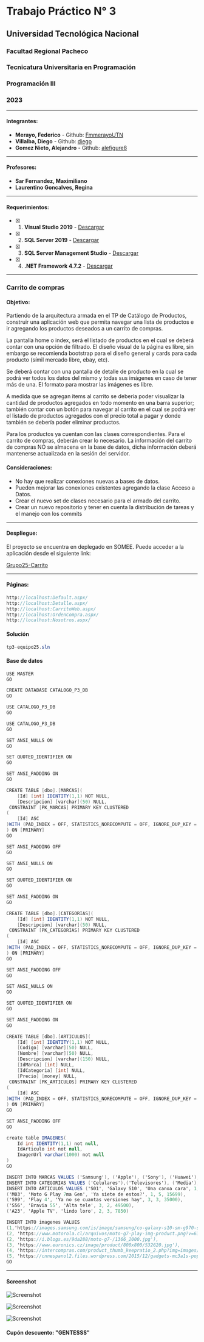 # Trabajo Práctico N° 3
## **Universidad Tecnológica Nacional**
### Facultad Regional Pacheco
### Tecnicatura Universitaria en Programación
### Programación III
### 2023

----

#### **Integrantes:**
- **Merayo, Federico** - Github: [FmmerayoUTN ](https://github.com/FmmerayoUTN)
- **Villalba, Diego** - Github: [diego](https://github.com/dmatia)
- **Gomez Nieto, Alejandro** - Github: [alefigure8](https://github.com/alefigure8)

----

#### **Profesores:**
- **Sar Fernandez, Maximiliano**
- **Laurentino Goncalves, Regina**

----

#### **Requerimientos:**
- [x] 1.  **Visual Studio 2019** -  [Descargar](https://visualstudio.microsoft.com/es/vs/)
- [x] 2.  **SQL Server 2019** -  [Descargar](https://www.microsoft.com/es-es/sql-server/sql-server-downloads)
- [x] 3.  **SQL Server Management Studio** -  [Descargar](https://docs.microsoft.com/en-us/sql/ssms/download-sql-server-management-studio-ssms?view=sql-server-ver15)
- [x] 4.  **.NET Framework 4.7.2** -  [Descargar](https://dotnet.microsoft.com/download/dotnet-framework/net472)

----

### **Carrito de compras**

#### **Objetivo:**
Partiendo de la arquitectura armada en el TP de Catálogo de Productos, construir una aplicación web que permita navegar una lista de productos e ir agregando los productos deseados a un carrito de compras. 

La pantalla home o index, será el listado de productos en el cual se deberá contar con una opción de filtrado. El diseño visual de la página es libre, sin embargo se recomienda bootstrap para el diseño general y cards para cada producto (símil mercado libre, ebay, etc).

Se deberá contar con una pantalla de detalle de producto en la cual se podrá ver todos los datos del mismo y todas sus imágenes en caso de tener más de una. El formato para mostrar las imágenes es libre.

A medida que se agregan items al carrito se debería poder visualizar la cantidad de productos agregados en todo momento en una barra superior; también contar con un botón para navegar al carrito en el cual se podrá ver el listado de productos agregados con el precio total a pagar y donde también se debería poder eliminar productos.

Para los productos ya cuentan con las clases correspondientes. Para el carrito de compras, deberán crear lo necesario. La información del carrito de compras NO se almacena en la base de datos, dicha información deberá mantenerse actualizada en la sesión del servidor.

#### **Consideraciones:**
 - No hay que realizar conexiones nuevas a bases de datos.
 - Pueden mejorar las conexiones existentes agregando la clase Acceso a Datos.
 - Crear el nuevo set de clases necesario para el armado del carrito.
 - Crear un nuevo repositorio y tener en cuenta la distribución de tareas y el manejo con los commits

---

#### **Despliegue:**

El proyecto se encuentra en deplegado en SOMEE. Puede acceder a la aplicación desde el siguiente link: 

[Grupo25-Carrito](http://grupo25.somee.com/)

---

#### **Páginas:**
```csharp
http://localhost:Default.aspx/
http://localhost:Detalle.aspx/
http://localhost:CarritoWeb.aspx/
http://localhost:OrdenCompra.aspx/
http://localhost:Nosotros.aspx/
```

#### **Solución**
```csharp
tp3-equipo25.sln
```

#### **Base de datos**
```csharp
USE MASTER
GO

CREATE DATABASE CATALOGO_P3_DB
GO

USE CATALOGO_P3_DB
GO

USE CATALOGO_P3_DB
GO

SET ANSI_NULLS ON
GO

SET QUOTED_IDENTIFIER ON
GO

SET ANSI_PADDING ON
GO

CREATE TABLE [dbo].[MARCAS](
	[Id] [int] IDENTITY(1,1) NOT NULL,
	[Descripcion] [varchar](50) NULL,
 CONSTRAINT [PK_MARCAS] PRIMARY KEY CLUSTERED 
(
	[Id] ASC
)WITH (PAD_INDEX = OFF, STATISTICS_NORECOMPUTE = OFF, IGNORE_DUP_KEY = OFF, ALLOW_ROW_LOCKS = ON, ALLOW_PAGE_LOCKS = ON) ON [PRIMARY]
) ON [PRIMARY]
GO

SET ANSI_PADDING OFF
GO

SET ANSI_NULLS ON
GO

SET QUOTED_IDENTIFIER ON
GO

SET ANSI_PADDING ON
GO

CREATE TABLE [dbo].[CATEGORIAS](
	[Id] [int] IDENTITY(1,1) NOT NULL,
	[Descripcion] [varchar](50) NULL,
 CONSTRAINT [PK_CATEGORIAS] PRIMARY KEY CLUSTERED 
(
	[Id] ASC
)WITH (PAD_INDEX = OFF, STATISTICS_NORECOMPUTE = OFF, IGNORE_DUP_KEY = OFF, ALLOW_ROW_LOCKS = ON, ALLOW_PAGE_LOCKS = ON) ON [PRIMARY]
) ON [PRIMARY]
GO

SET ANSI_PADDING OFF
GO

SET ANSI_NULLS ON
GO

SET QUOTED_IDENTIFIER ON
GO

SET ANSI_PADDING ON
GO

CREATE TABLE [dbo].[ARTICULOS](
	[Id] [int] IDENTITY(1,1) NOT NULL,
	[Codigo] [varchar](50) NULL,
	[Nombre] [varchar](50) NULL,
	[Descripcion] [varchar](150) NULL,
	[IdMarca] [int] NULL,
	[IdCategoria] [int] NULL,
	[Precio] [money] NULL,
 CONSTRAINT [PK_ARTICULOS] PRIMARY KEY CLUSTERED 
(
	[Id] ASC
)WITH (PAD_INDEX = OFF, STATISTICS_NORECOMPUTE = OFF, IGNORE_DUP_KEY = OFF, ALLOW_ROW_LOCKS = ON, ALLOW_PAGE_LOCKS = ON) ON [PRIMARY]
) ON [PRIMARY]
GO

SET ANSI_PADDING OFF
GO

create table IMAGENES(
	Id int IDENTITY(1,1) not null,
	IdArticulo int not null,
	ImagenUrl varchar(1000) not null
)
GO

INSERT INTO MARCAS VALUES ('Samsung'), ('Apple'), ('Sony'), ('Huawei'), ('Motorola')
INSERT INTO CATEGORIAS VALUES ('Celulares'),('Televisores'), ('Media'), ('Audio')
INSERT INTO ARTICULOS VALUES ('S01', 'Galaxy S10', 'Una canoa cara', 1, 1, 69.999),
('M03', 'Moto G Play 7ma Gen', 'Ya siete de estos?', 1, 5, 15699),
('S99', 'Play 4', 'Ya no se cuantas versiones hay', 3, 3, 35000),
('S56', 'Bravia 55', 'Alta tele', 3, 2, 49500),
('A23', 'Apple TV', 'lindo loro', 2, 3, 7850)

INSERT INTO imagenes VALUES
(1,'https://images.samsung.com/is/image/samsung/co-galaxy-s10-sm-g970-sm-g970fzyjcoo-frontcanaryyellow-thumb-149016542'),
(2, 'https://www.motorola.cl/arquivos/moto-g7-play-img-product.png?v=636862863804700000'),
(2, 'https://i.blogs.es/9da288/moto-g7-/1366_2000.jpg'),
(3, 'https://www.euronics.cz/image/product/800x800/532620.jpg'),
(4, 'https://intercompras.com/product_thumb_keepratio_2.php?img=images/product/SONY_KDL-55W950A.jpg&w=650&h=450'),
(5, 'https://cnnespanol2.files.wordpress.com/2015/12/gadgets-mc3a1s-populares-apple-tv-2015-18.jpg?quality=100&strip=info&w=460&h=260&crop=1')
GO
```

---

#### **Screenshot**

![Screenshot](https://i.imgur.com/jW2fDtZ.png)

![Screenshot](https://i.imgur.com/HEW8a13.png)

![Screenshot](https://i.imgur.com/DWFUN5h.png)

#### **Cupón descuento: "GENTESSS"**
